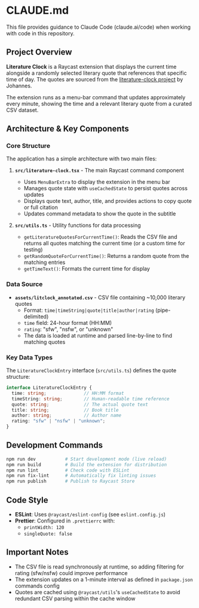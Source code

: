 # CLAUDE.md

This file provides guidance to Claude Code (claude.ai/code) when working with code in this repository.

## Project Overview

**Literature Clock** is a Raycast extension that displays the current time alongside a randomly selected literary quote that references that specific time of day. The quotes are sourced from the [literature-clock project](https://github.com/JohannesNE/literature-clock/) by Johannes.

The extension runs as a menu-bar command that updates approximately every minute, showing the time and a relevant literary quote from a curated CSV dataset.

## Architecture & Key Components

### Core Structure

The application has a simple architecture with two main files:

1. **`src/literature-clock.tsx`** - The main Raycast command component
   - Uses `MenuBarExtra` to display the extension in the menu bar
   - Manages quote state with `useCachedState` to persist quotes across updates
   - Displays quote text, author, title, and provides actions to copy quote or full citation
   - Updates command metadata to show the quote in the subtitle

2. **`src/utils.ts`** - Utility functions for data processing
   - `getLiteratureQuotesForCurrentTime()`: Reads the CSV file and returns all quotes matching the current time (or a custom time for testing)
   - `getRandomQuoteForCurrentTime()`: Returns a random quote from the matching entries
   - `getTimeText()`: Formats the current time for display

### Data Source

- **`assets/litclock_annotated.csv`** - CSV file containing ~10,000 literary quotes
  - Format: `time|timeString|quote|title|author|rating` (pipe-delimited)
  - `time` field: 24-hour format (HH:MM)
  - `rating`: "sfw", "nsfw", or "unknown"
  - The data is loaded at runtime and parsed line-by-line to find matching quotes

### Key Data Types

The `LiteratureClockEntry` interface (`src/utils.ts`) defines the quote structure:
```typescript
interface LiteratureClockEntry {
  time: string;              // HH:MM format
  timeString: string;        // Human-readable time reference
  quote: string;             // The actual quote text
  title: string;             // Book title
  author: string;            // Author name
  rating: "sfw" | "nsfw" | "unknown";
}
```

## Development Commands

```bash
npm run dev           # Start development mode (live reload)
npm run build         # Build the extension for distribution
npm run lint          # Check code with ESLint
npm run fix-lint      # Automatically fix linting issues
npm run publish       # Publish to Raycast Store
```

## Code Style

- **ESLint**: Uses `@raycast/eslint-config` (see `eslint.config.js`)
- **Prettier**: Configured in `.prettierrc` with:
  - `printWidth: 120`
  - `singleQuote: false`

## Important Notes

- The CSV file is read synchronously at runtime, so adding filtering for rating (sfw/nsfw) could improve performance
- The extension updates on a 1-minute interval as defined in `package.json` commands config
- Quotes are cached using `@raycast/utils`'s `useCachedState` to avoid redundant CSV parsing within the cache window
